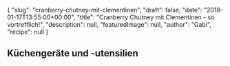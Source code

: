 {
    "slug": "cranberry-chutney-mit-clementinen",
    "draft": false,
    "date": "2018-01-17T13:55:00+00:00",
    "title": "Cranberry Chutney mit Clementinen - so vortrefflich!",
    "description": null,
    "featuredImage": null,
    "author": "Gabi",
    "recipe": null
}

## Küchengeräte und -utensilien